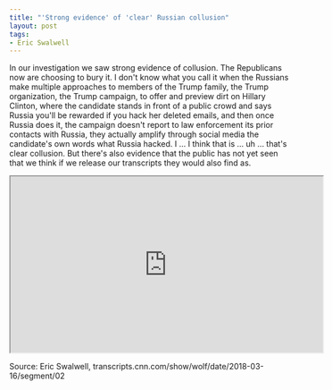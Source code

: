 ```yaml
---
title: "'Strong evidence' of 'clear' Russian collusion"
layout: post
tags:
- Eric Swalwell
---
```


In our investigation we saw strong evidence of collusion. The Republicans now are choosing to bury it. I don't know what you call it when the Russians make multiple approaches to members of the Trump family, the Trump organization, the Trump campaign, to offer and preview dirt on Hillary Clinton, where the candidate stands in front of a public crowd and says Russia you'll be rewarded if you hack her deleted emails, and then once Russia does it, the campaign doesn't report to law enforcement its prior contacts with Russia, they actually amplify through social media the candidate's own words what Russia hacked. I ... I think that is ... uh ... that's clear collusion. But there's also evidence that the public has not yet seen that we think if we release our transcripts they would also find as.

<iframe width="560" height="315" src="https://www.youtube.com/embed/-8na9zJZV-M" title="Eric Swalwell Claims He Had Strong Evidence Of Clear Russian Collusion"></iframe>

Source: Eric Swalwell, transcripts.cnn.com/show/wolf/date/2018-03-16/segment/02
